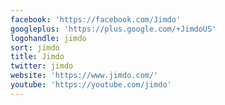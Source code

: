 ```yaml
---
facebook: 'https://facebook.com/Jimdo'
googleplus: 'https://plus.google.com/+JimdoUS'
logohandle: jimdo
sort: jimdo
title: Jimdo
twitter: jimdo
website: 'https://www.jimdo.com/'
youtube: 'https://youtube.com/jimdo'
---
```

